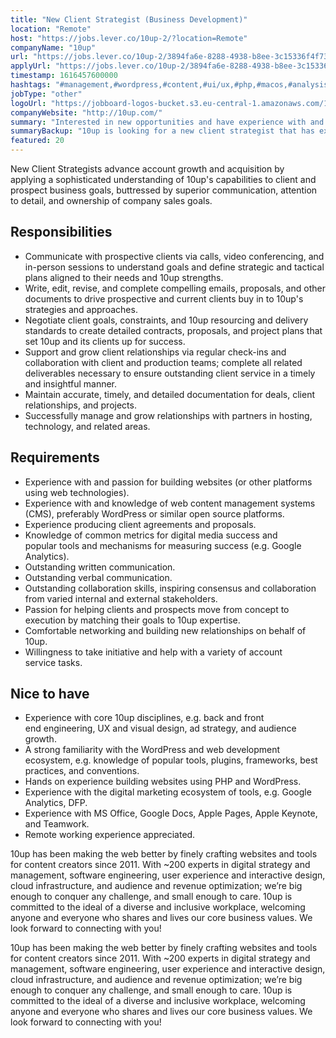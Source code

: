 ```yaml
---
title: "New Client Strategist (Business Development)"
location: "Remote"
host: "https://jobs.lever.co/10up-2/?location=Remote"
companyName: "10up"
url: "https://jobs.lever.co/10up-2/3894fa6e-8288-4938-b8ee-3c15336f4f73"
applyUrl: "https://jobs.lever.co/10up-2/3894fa6e-8288-4938-b8ee-3c15336f4f73/apply"
timestamp: 1616457600000
hashtags: "#management,#wordpress,#content,#ui/ux,#php,#macos,#analysis,#marketing,#sales,#optimization"
jobType: "other"
logoUrl: "https://jobboard-logos-bucket.s3.eu-central-1.amazonaws.com/10up"
companyWebsite: "http://10up.com/"
summary: "Interested in new opportunities and have experience with and passion for building websites? 10up has a job opening for a new client strategist."
summaryBackup: "10up is looking for a new client strategist that has experience in: #management, #wordpress, #content."
featured: 20
---
```


New Client Strategists advance account growth and acquisition by applying a sophisticated understanding of 10up's capabilities to client and prospect business goals, buttressed by superior communication, attention to detail, and ownership of company sales goals.

## Responsibilities

*   Communicate with prospective clients via calls, video conferencing, and in-person sessions to understand goals and define strategic and tactical plans aligned to their needs and 10up strengths.
*   Write, edit, revise, and complete compelling emails, proposals, and other documents to drive prospective and current clients buy in to 10up's strategies and approaches.
*   Negotiate client goals, constraints, and 10up resourcing and delivery standards to create detailed contracts, proposals, and project plans that set 10up and its clients up for success.
*   Support and grow client relationships via regular check-ins and collaboration with client and production teams; complete all related deliverables necessary to ensure outstanding client service in a timely and insightful manner.
*   Maintain accurate, timely, and detailed documentation for deals, client relationships, and projects.
*   Successfully manage and grow relationships with partners in hosting, technology, and related areas.

## Requirements

*   Experience with and passion for building websites (or other platforms using web technologies).
*   Experience with and knowledge of web content management systems (CMS), preferably WordPress or similar open source platforms.
*   Experience producing client agreements and proposals.
*   Knowledge of common metrics for digital media success and popular tools and mechanisms for measuring success (e.g. Google Analytics).
*   Outstanding written communication.
*   Outstanding verbal communication.
*   Outstanding collaboration skills, inspiring consensus and collaboration from varied internal and external stakeholders.
*   Passion for helping clients and prospects move from concept to execution by matching their goals to 10up expertise.
*   Comfortable networking and building new relationships on behalf of 10up.
*   Willingness to take initiative and help with a variety of account service tasks.

## Nice to have

*   Experience with core 10up disciplines, e.g. back and front end engineering, UX and visual design, ad strategy, and audience growth.
*   A strong familiarity with the WordPress and web development ecosystem, e.g. knowledge of popular tools, plugins, frameworks, best practices, and conventions.
*   Hands on experience building websites using PHP and WordPress.
*   Experience with the digital marketing ecosystem of tools, e.g. Google Analytics, DFP.
*   Experience with MS Office, Google Docs, Apple Pages, Apple Keynote, and Teamwork.
*   Remote working experience appreciated.

10up has been making the web better by finely crafting websites and tools for content creators since 2011. With ~200 experts in digital strategy and management, software engineering, user experience and interactive design, cloud infrastructure, and audience and revenue optimization; we’re big enough to conquer any challenge, and small enough to care. 10up is committed to the ideal of a diverse and inclusive workplace, welcoming anyone and everyone who shares and lives our core business values. We look forward to connecting with you! 

10up has been making the web better by finely crafting websites and tools for content creators since 2011. With ~200 experts in digital strategy and management, software engineering, user experience and interactive design, cloud infrastructure, and audience and revenue optimization; we’re big enough to conquer any challenge, and small enough to care. 10up is committed to the ideal of a diverse and inclusive workplace, welcoming anyone and everyone who shares and lives our core business values. We look forward to connecting with you!
